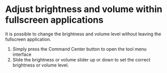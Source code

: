 # Adjust brightness and volume within fullscreen applications

It is possible to change the brightness and volume level without leaving the fullscreen application.

1. Simply press the Command Center button to open the tool menu interface
2. Slide the brightness or volume slider up or down to set the correct brightness or volume level.
